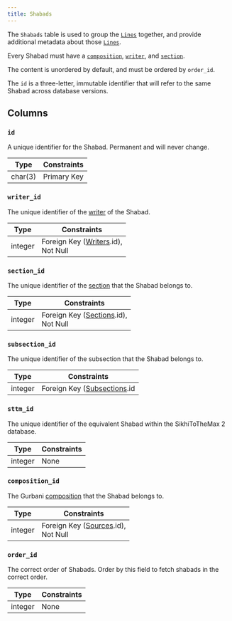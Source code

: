 ```yaml
---
title: Shabads
---
```


The `Shabads` table is used to group the [`Lines`](lines) together, and provide additional metadata about those [`Lines`](lines).

Every Shabad must have a [`composition`](compositions), [`writer`](writer), and [`section`](section).

The content is unordered by default, and must be ordered by `order_id`.

The `id` is a three-letter, immutable identifier that will refer to the same Shabad across database versions.

## Columns

### `id`

A unique identifier for the Shabad. Permanent and will never change.

| Type    | Constraints |
| ------- | ----------- |
| char(3) | Primary Key |

### `writer_id`

The unique identifier of the [writer](writers) of the Shabad.

| Type    | Constraints                                         |
| ------- | --------------------------------------------------- |
| integer | Foreign Key ([Writers](writers).id), <br/> Not Null |

### `section_id`

The unique identifier of the [section](sections) that the Shabad belongs to.

| Type    | Constraints                                           |
| ------- | ----------------------------------------------------- |
| integer | Foreign Key ([Sections](sections).id), <br/> Not Null |

### `subsection_id`

The unique identifier of the subsection that the Shabad belongs to.

| Type    | Constraints                                |
| ------- | ------------------------------------------ |
| integer | Foreign Key ([Subsections](subsections).id |

### `sttm_id`

The unique identifier of the equivalent Shabad within the SikhiToTheMax 2 database.

| Type    | Constraints |
| ------- | ----------- |
| integer | None        |

### `composition_id`

The Gurbani [composition](compositions) that the Shabad belongs to.

| Type    | Constraints                                         |
| ------- | --------------------------------------------------- |
| integer | Foreign Key ([Sources](sources).id), <br/> Not Null |

### `order_id`

The correct order of Shabads. Order by this field to fetch shabads in the correct order.

| Type    | Constraints |
| ------- | ----------- |
| integer | None        |
